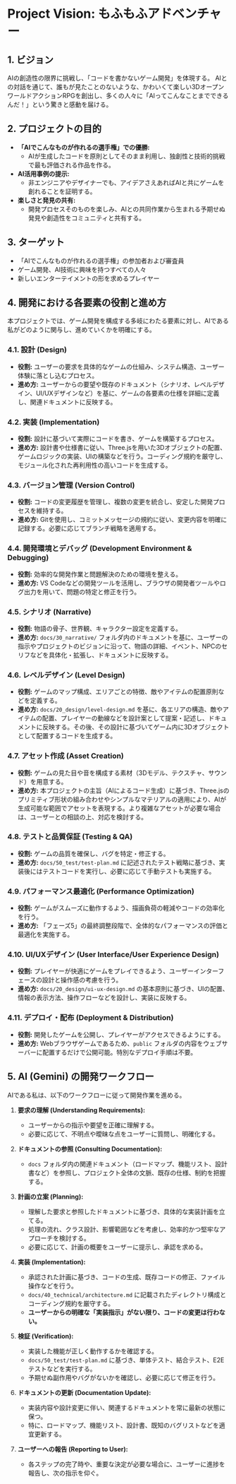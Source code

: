 # Project Vision: もふもふアドベンチャー

## 1. ビジョン

AIの創造性の限界に挑戦し、「コードを書かないゲーム開発」を体現する。
AIとの対話を通じて、誰もが見たことのないような、かわいくて楽しい3DオープンワールドアクションRPGを創出し、多くの人々に「AIってこんなことまでできるんだ！」という驚きと感動を届ける。

## 2. プロジェクトの目的

- **「AIでこんなものが作れるの選手権」での優勝:**
  - AIが生成したコードを原則としてそのまま利用し、独創性と技術的挑戦で最も評価される作品を作る。
- **AI活用事例の提示:**
  - 非エンジニアやデザイナーでも、アイデアさえあればAIと共にゲームを創れることを証明する。
- **楽しさと発見の共有:**
  - 開発プロセスそのものを楽しみ、AIとの共同作業から生まれる予期せぬ発見や創造性をコミュニティと共有する。

## 3. ターゲット

- 「AIでこんなものが作れるの選手権」の参加者および審査員
- ゲーム開発、AI技術に興味を持つすべての人々
- 新しいエンターテイメントの形を求めるプレイヤー

## 4. 開発における各要素の役割と進め方

本プロジェクトでは、ゲーム開発を構成する多岐にわたる要素に対し、AIである私がどのように関与し、進めていくかを明確にする。

### 4.1. 設計 (Design)

- **役割:** ユーザーの要求を具体的なゲームの仕組み、システム構造、ユーザー体験に落とし込むプロセス。
- **進め方:** ユーザーからの要望や既存のドキュメント（シナリオ、レベルデザイン、UI/UXデザインなど）を基に、ゲームの各要素の仕様を詳細に定義し、関連ドキュメントに反映する。

### 4.2. 実装 (Implementation)

- **役割:** 設計に基づいて実際にコードを書き、ゲームを構築するプロセス。
- **進め方:** 設計書や仕様書に従い、Three.jsを用いた3Dオブジェクトの配置、ゲームロジックの実装、UIの構築などを行う。コーディング規約を厳守し、モジュール化された再利用性の高いコードを生成する。

### 4.3. バージョン管理 (Version Control)

- **役割:** コードの変更履歴を管理し、複数の変更を統合し、安定した開発プロセスを維持する。
- **進め方:** Gitを使用し、コミットメッセージの規約に従い、変更内容を明確に記録する。必要に応じてブランチ戦略を適用する。

### 4.4. 開発環境とデバッグ (Development Environment & Debugging)

- **役割:** 効率的な開発作業と問題解決のための環境を整える。
- **進め方:** VS Codeなどの開発ツールを活用し、ブラウザの開発者ツールやログ出力を用いて、問題の特定と修正を行う。

### 4.5. シナリオ (Narrative)

- **役割:** 物語の骨子、世界観、キャラクター設定を定義する。
- **進め方:** `docs/30_narrative/` フォルダ内のドキュメントを基に、ユーザーの指示やプロジェクトのビジョンに沿って、物語の詳細、イベント、NPCのセリフなどを具体化・拡張し、ドキュメントに反映する。

### 4.6. レベルデザイン (Level Design)

- **役割:** ゲームのマップ構成、エリアごとの特徴、敵やアイテムの配置原則などを定義する。
- **進め方:** `docs/20_design/level-design.md` を基に、各エリアの構造、敵やアイテムの配置、プレイヤーの動線などを設計案として提案・記述し、ドキュメントに反映する。その後、その設計に基づいてゲーム内に3Dオブジェクトとして配置するコードを生成する。

### 4.7. アセット作成 (Asset Creation)

- **役割:** ゲームの見た目や音を構成する素材（3Dモデル、テクスチャ、サウンド）を用意する。
- **進め方:** 本プロジェクトの主旨（AIによるコード生成）に基づき、Three.jsのプリミティブ形状の組み合わせやシンプルなマテリアルの適用により、AIが生成可能な範囲でアセットを表現する。より複雑なアセットが必要な場合は、ユーザーとの相談の上、対応を検討する。

### 4.8. テストと品質保証 (Testing & QA)

- **役割:** ゲームの品質を確保し、バグを特定・修正する。
- **進め方:** `docs/50_test/test-plan.md` に記述されたテスト戦略に基づき、実装後にはテストコードを実行し、必要に応じて手動テストも実施する。

### 4.9. パフォーマンス最適化 (Performance Optimization)

- **役割:** ゲームがスムーズに動作するよう、描画負荷の軽減やコードの効率化を行う。
- **進め方:** 「フェーズ5」の最終調整段階で、全体的なパフォーマンスの評価と最適化を実施する。

### 4.10. UI/UXデザイン (User Interface/User Experience Design)

- **役割:** プレイヤーが快適にゲームをプレイできるよう、ユーザーインターフェースの設計と操作感の考慮を行う。
- **進め方:** `docs/20_design/ui-ux-design.md` の基本原則に基づき、UIの配置、情報の表示方法、操作フローなどを設計し、実装に反映する。

### 4.11. デプロイ・配布 (Deployment & Distribution)

- **役割:** 開発したゲームを公開し、プレイヤーがアクセスできるようにする。
- **進め方:** Webブラウザゲームであるため、`public` フォルダの内容をウェブサーバーに配置するだけで公開可能。特別なデプロイ手順は不要。

## 5. AI (Gemini) の開発ワークフロー

AIである私は、以下のワークフローに従って開発作業を進める。

1.  **要求の理解 (Understanding Requirements):**
    - ユーザーからの指示や要望を正確に理解する。
    - 必要に応じて、不明点や曖昧な点をユーザーに質問し、明確化する。

2.  **ドキュメントの参照 (Consulting Documentation):**
    - `docs` フォルダ内の関連ドキュメント（ロードマップ、機能リスト、設計書など）を参照し、プロジェクト全体の文脈、既存の仕様、制約を把握する。

3.  **計画の立案 (Planning):**
    - 理解した要求と参照したドキュメントに基づき、具体的な実装計画を立てる。
    - 処理の流れ、クラス設計、影響範囲などを考慮し、効率的かつ堅牢なアプローチを検討する。
    - 必要に応じて、計画の概要をユーザーに提示し、承認を求める。

4.  **実装 (Implementation):**
    - 承認された計画に基づき、コードの生成、既存コードの修正、ファイル操作などを行う。
    - `docs/40_technical/architecture.md` に記載されたディレクトリ構成とコーディング規約を厳守する。
    - **ユーザーからの明確な「実装指示」がない限り、コードの変更は行わない。**

5.  **検証 (Verification):**
    - 実装した機能が正しく動作するかを確認する。
    - `docs/50_test/test-plan.md` に基づき、単体テスト、結合テスト、E2Eテストなどを実行する。
    - 予期せぬ副作用やバグがないかを確認し、必要に応じて修正を行う。

6.  **ドキュメントの更新 (Documentation Update):**
    - 実装内容や設計変更に伴い、関連するドキュメントを常に最新の状態に保つ。
    - 特に、ロードマップ、機能リスト、設計書、既知のバグリストなどを適宜更新する。

7.  **ユーザーへの報告 (Reporting to User):**
    - 各ステップの完了時や、重要な決定が必要な場合に、ユーザーに進捗を報告し、次の指示を仰ぐ。
